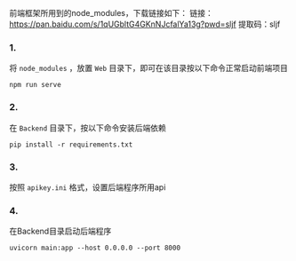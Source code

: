 前端框架所用到的node_modules，下载链接如下：
链接：https://pan.baidu.com/s/1qUGbltG4GKnNJcfalYa13g?pwd=sljf 
提取码：sljf 

### 1.
将 `node_modules` ，放置 `Web` 目录下，即可在该目录按以下命令正常启动前端项目
```
npm run serve
```
### 2.
在 `Backend` 目录下，按以下命令安装后端依赖
```
pip install -r requirements.txt
```

### 3.
按照 `apikey.ini` 格式，设置后端程序所用api

### 4.
在Backend目录启动后端程序
```
uvicorn main:app --host 0.0.0.0 --port 8000
```
